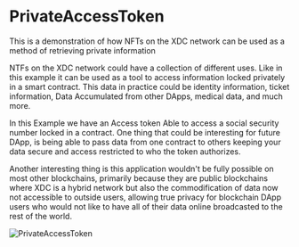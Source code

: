 # PrivateAccessToken
This is a demonstration  of how NFTs on the XDC network can be used as a method of retrieving private information

NTFs on the XDC network could have a collection of different uses. Like in this example it can be used as a tool to access information locked privately in a smart contract. This data in practice could be identity information, ticket information, Data Accumulated from other DApps, medical data, and much more.

In this Example we have an Access token Able to access a social security number locked in a contract. One thing that could be interesting for future DApp, is being able to pass data from one contract to others keeping your data secure and access restricted to who the token authorizes.

Another interesting thing is this application wouldn't be fully possible on most other blockchains, primarily because they are public blockchains where XDC is a hybrid network but also the commodification of data now not accessible to outside users, allowing true privacy for blockchain DApp users who would not like to have all of their data online broadcasted to the rest of the world.



![PrivateAccessToken](https://user-images.githubusercontent.com/16103963/152224651-a5dfd46c-1982-45b2-8e41-1ee3b6ff1eb4.png)
